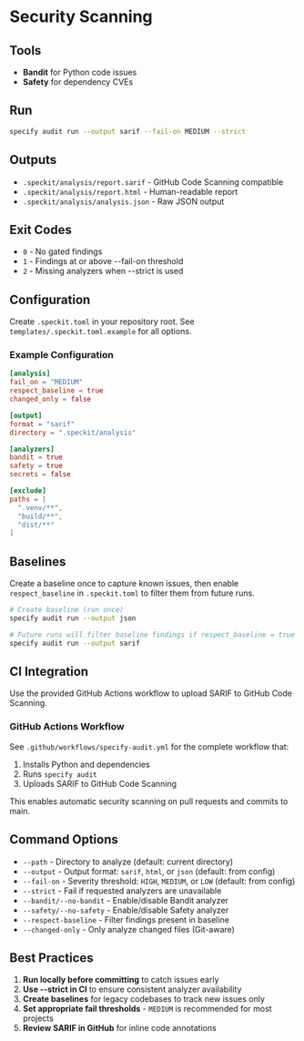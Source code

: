 # Security Scanning

## Tools

- **Bandit** for Python code issues
- **Safety** for dependency CVEs

## Run

```bash
specify audit run --output sarif --fail-on MEDIUM --strict
```

## Outputs

- `.speckit/analysis/report.sarif` - GitHub Code Scanning compatible
- `.speckit/analysis/report.html` - Human-readable report
- `.speckit/analysis/analysis.json` - Raw JSON output

## Exit Codes

- `0` - No gated findings
- `1` - Findings at or above --fail-on threshold
- `2` - Missing analyzers when --strict is used

## Configuration

Create `.speckit.toml` in your repository root. See `templates/.speckit.toml.example` for all options.

### Example Configuration

```toml
[analysis]
fail_on = "MEDIUM"
respect_baseline = true
changed_only = false

[output]
format = "sarif"
directory = ".speckit/analysis"

[analyzers]
bandit = true
safety = true
secrets = false

[exclude]
paths = [
  ".venv/**",
  "build/**",
  "dist/**"
]
```

## Baselines

Create a baseline once to capture known issues, then enable `respect_baseline` in `.speckit.toml` to filter them from future runs.

```bash
# Create baseline (run once)
specify audit run --output json

# Future runs will filter baseline findings if respect_baseline = true
specify audit run --output sarif
```

## CI Integration

Use the provided GitHub Actions workflow to upload SARIF to GitHub Code Scanning.

### GitHub Actions Workflow

See `.github/workflows/specify-audit.yml` for the complete workflow that:
1. Installs Python and dependencies
2. Runs `specify audit`
3. Uploads SARIF to GitHub Code Scanning

This enables automatic security scanning on pull requests and commits to main.

## Command Options

- `--path` - Directory to analyze (default: current directory)
- `--output` - Output format: `sarif`, `html`, or `json` (default: from config)
- `--fail-on` - Severity threshold: `HIGH`, `MEDIUM`, or `LOW` (default: from config)
- `--strict` - Fail if requested analyzers are unavailable
- `--bandit/--no-bandit` - Enable/disable Bandit analyzer
- `--safety/--no-safety` - Enable/disable Safety analyzer
- `--respect-baseline` - Filter findings present in baseline
- `--changed-only` - Only analyze changed files (Git-aware)

## Best Practices

1. **Run locally before committing** to catch issues early
2. **Use --strict in CI** to ensure consistent analyzer availability
3. **Create baselines** for legacy codebases to track new issues only
4. **Set appropriate fail thresholds** - `MEDIUM` is recommended for most projects
5. **Review SARIF in GitHub** for inline code annotations
